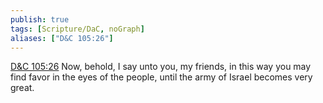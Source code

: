 ```yaml
---
publish: true
tags: [Scripture/DaC, noGraph]
aliases: ["D&C 105:26"]
---
```

[D&C 105:26](https://churchofjesuschrist.org/study/scriptures/dc-testament/dc/105?lang=eng&id=p26#p26) Now, behold, I say unto you, my friends, in this way you may find favor in the eyes of the people, until the army of Israel becomes very great.
